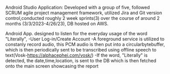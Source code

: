 Android Studio Application: Developed with a group of five, followed SCRUM agile project management framework, utilized Jira and Git version control,conducted roughly 2 week sprints(3) over the course of around 2 months (3/3/2023-4/26/23), DB hosted on AWS.

Android App. designed to listen for the everyday usage of the word "Literally", 
-User Log-in/Create Account
-A foreground service is utilized to constanly record audio, this PCM audio is then put into a circularbytebuffer, which is then periodically sent to be transcribed using offline speech to text(Vosk-https://alphacephei.com/vosk/)
-If the word, "Literally" is detected, the date,time,location, is sent to the DB which is then fetched onto the main screen showcasing the report
